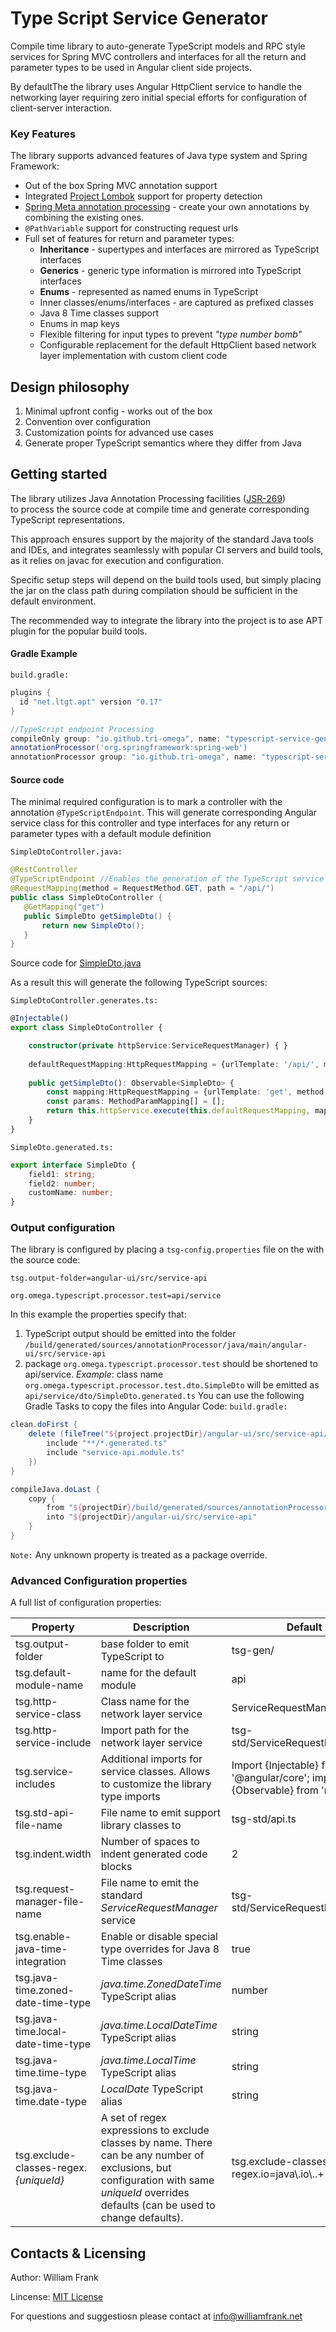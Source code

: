# Type Script Service Generator
  
Compile time library to auto-generate TypeScript models and RPC style services for Spring MVC controllers and interfaces for all the return and parameter types
to be used in Angular client side projects.

By defaultThe the library uses Angular HttpClient service to handle the networking layer requiring zero initial special efforts for configuration of 
client-server interaction.

### Key Features

The library supports advanced features of Java type system and Spring Framework:
* Out of the box Spring MVC annotation support
* Integrated [Project Lombok](https://projectlombok.org/) support for property detection
* [Spring Meta annotation processing](https://github.com/spring-projects/spring-framework/wiki/Spring-Annotation-Programming-Model) 
        - create your own annotations by combining the existing ones.
* ```@PathVariable``` support for constructing request urls
* Full set of features for return and parameter types:
  * **Inheritance** - supertypes and interfaces are mirrored as TypeScript interfaces 
  * **Generics** - generic type information is mirrored into TypeScript interfaces
  * **Enums** - represented as named enums in TypeScript
  * Inner classes/enums/interfaces - are captured as prefixed classes
  * Java 8 Time classes support
  * Enums in map keys   
  * Flexible filtering for input types to prevent _"type number bomb"_
  * Configurable replacement for the default HttpClient based network layer implementation with custom client code 

## Design philosophy

1. Minimal upfront config - works out of the box
2. Convention over configuration
3. Customization points for advanced use cases
4. Generate proper TypeScript semantics where they differ from Java  

## Getting started

The library utilizes Java Annotation Processing facilities ([JSR-269](https://www.jcp.org/en/jsr/detail?id=269))  
to process the source code at compile time and generate corresponding TypeScript representations.

This approach ensures support by the majority of the standard Java tools and IDEs, and integrates seamlessly with popular
CI servers and build tools, as it relies on javac for execution and configuration.

Specific setup steps will depend on the build tools used, but simply placing the jar on the class path during compilation
should be sufficient in the default environment.

The recommended way to integrate the library into the project is to ase APT plugin for the popular build tools.

#### Gradle Example

````build.gradle:````
```groovy
plugins {
  id "net.ltgt.apt" version "0.17"
}

//TypeScript endpoint Processing
compileOnly group: "io.github.tri-omega", name: "typescript-service-generator", version: "0.2.4"
annotationProcessor('org.springframework:spring-web')
annotationProcessor group: "io.github.tri-omega", name: "typescript-service-generator", version: "0.2.4"
```

#### Source code 

The minimal required configuration is to mark a controller with the annotation ```@TypeScriptEndpoint```. This will generate
corresponding Angular service class for this controller and type interfaces for any return or parameter types with a default module definition 
   

```SimpleDtoController.java:```
```java
@RestController
@TypeScriptEndpoint //Enables the generation of the TypeScript service for this controller
@RequestMapping(method = RequestMethod.GET, path = "/api/")
public class SimpleDtoController {
   @GetMapping("get")
   public SimpleDto getSimpleDto() {
       return new SimpleDto();
   }
}
```

Source code for [SimpleDto.java](https://github.com/william-frank/typescript-service-generator/blob/master/src/test/resources/org/omega/typescript/processor/test/dto/SimpleDto.java)

As a result this will generate the following TypeScript sources:

```SimpleDtoController.generates.ts:```
```typescript
@Injectable()
export class SimpleDtoController {

    constructor(private httpService:ServiceRequestManager) { }
    
    defaultRequestMapping:HttpRequestMapping = {urlTemplate: '/api/', method: RequestMethod.GET};
    
    public getSimpleDto(): Observable<SimpleDto> {
        const mapping:HttpRequestMapping = {urlTemplate: 'get', method: RequestMethod.GET};
        const params: MethodParamMapping[] = [];
        return this.httpService.execute(this.defaultRequestMapping, mapping, params);
    }
}
```

```SimpleDto.generated.ts:```
```typescript
export interface SimpleDto {
	field1: string;
	field2: number;
	customName: number;
}
```

### Output configuration

The library is configured by placing a ```tsg-config.properties``` file on the with the source code:
```properties 
tsg.output-folder=angular-ui/src/service-api

org.omega.typescript.processor.test=api/service
```

In this example the properties specify that:
1. TypeScript output should be emitted into the folder ```/build/generated/sources/annotationProcessor/java/main/angular-ui/src/service-api``` 
2. package ```org.omega.typescript.processor.test``` should be shortened to api/service. _Example_: class name
    ```org.omega.typescript.processor.test.dto.SimpleDto``` will be emitted as ```api/service/dto/SimpleDto.generated.ts```
You can use the following Gradle Tasks to copy the files into Angular Code:
   ````build.gradle:````
```groovy
clean.doFirst {
    delete (fileTree("${project.projectDir}/angular-ui/src/service-api/") {
        include "**/*.generated.ts"
        include "service-api.module.ts"
    })
}

compileJava.doLast {
    copy {
        from "${projectDir}/build/generated/sources/annotationProcessor/java/main/angular-ui/src/service-api"
        into "${projectDir}/angular-ui/src/service-api"
    }
}
```

```Note:``` Any unknown property is treated as a package override. 
    
 ### Advanced Configuration properties
 
 A full list of configuration properties:
 
| Property      | Description           | Default   |
| --------------|-----------------------|-----------|
| tsg.output-folder | base folder to emit TypeScript to | tsg-gen/ | 
| tsg.default-module-name | name for the default module | api |
| tsg.http-service-class | Class name for the network layer service | ServiceRequestManager |
| tsg.http-service-include | Import path for the network layer service | tsg-std/ServiceRequestManager |
| tsg.service-includes | Additional imports for service classes. Allows to customize the library type imports | Import {Injectable} from '@angular/core'; import {Observable} from 'rxjs'; |
| tsg.std-api-file-name | File name to emit support library classes to | tsg-std/api.ts |
| tsg.indent.width | Number of spaces to indent generated code blocks | 2 |
| tsg.request-manager-file-name | File name to emit the standard _ServiceRequestManager_ service | tsg-std/ServiceRequestManager.ts |
| tsg.enable-java-time-integration | Enable or disable special type overrides for Java 8 Time classes | true |
| tsg.java-time.zoned-date-time-type | _java.time.ZonedDateTime_ TypeScript alias | number |
| tsg.java-time.local-date-time-type | _java.time.LocalDateTime_ TypeScript alias | string |
| tsg.java-time.time-type | _java.time.LocalTime_ TypeScript alias | string |
| tsg.java-time.date-type | _LocalDate_ TypeScript alias | string |
| tsg.exclude-classes-regex._{uniqueId}_ | A set of regex expressions to exclude classes by name. There can be any number of exclusions, but configuration with same _uniqueId_ overrides defaults (can be used to change defaults). | tsg.exclude-classes-regex.io=java\\.io\\..+ |

## Contacts & Licensing
Author: William Frank

Lincense: [MIT License](https://en.wikipedia.org/wiki/MIT_License)

For questions and suggestiosn please contact at [info@williamfrank.net](mailto:info@williamfrank.net)   